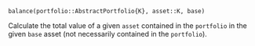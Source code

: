 ```
balance(portfolio::AbstractPortfolio{K}, asset::K, base)
```

Calculate the total value of a given `asset` contained in the `portfolio` in the given `base` asset (not necessarily contained in the `portfolio`).
